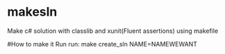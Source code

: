 # makesln
Make c# solution with classlib and xunit(Fluent assertions) using makefile

#How to make it Run
run: make create_sln NAME=NAMEWEWANT
